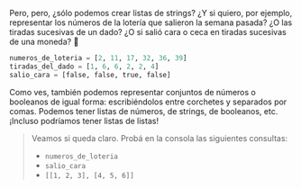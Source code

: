 Pero, pero, ¿sólo podemos crear listas de strings? ¿Y si quiero, por ejemplo, representar los números de la lotería que salieron la semana pasada? ¿O las tiradas sucesivas de un dado? ¿O si salió cara o ceca en tiradas sucesivas de una moneda? :thought_balloon:

```python
numeros_de_loteria = [2, 11, 17, 32, 36, 39]
tiradas_del_dado = [1, 6, 6, 2, 2, 4]
salio_cara = [false, false, true, false]
```

Como ves, también podemos representar conjuntos de números o booleanos de igual forma: escribiéndolos entre corchetes y separados por comas. Podemos tener listas de números, de strings, de booleanos, etc. ¡Incluso podríamos tener listas de listas!

> Veamos si queda claro. Probá en la consola las siguientes consultas:
>
> * `numeros_de_loteria`
> * `salio_cara`
> * `[[1, 2, 3], [4, 5, 6]]`



